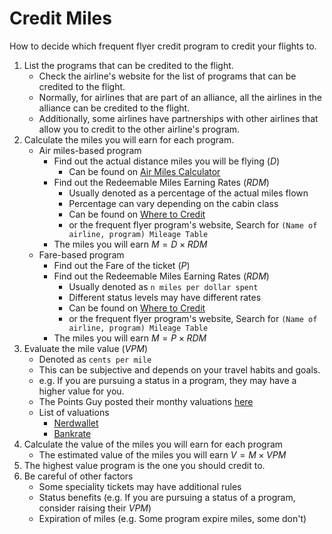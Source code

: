 # Credit Miles

How to decide which frequent flyer credit program to credit your flights to.

1. List the programs that can be credited to the flight.
   - Check the airline's website for the list of programs that can be credited to the flight.
   - Normally, for airlines that are part of an alliance, all the airlines in the alliance can be credited to the flight.
   - Additionally, some airlines have partnerships with other airlines that allow you to credit to the other airline's program.
2. Calculate the miles you will earn for each program.
   - Air miles-based program
     - Find out the actual distance miles you will be flying ($D$)
       - Can be found on [Air Miles Calculator](https://www.airmilescalculator.com)
     - Find out the Redeemable Miles Earning Rates ($RDM$)
       - Usually denoted as a percentage of the actual miles flown
       - Percentage can vary depending on the cabin class
       - Can be found on [Where to Credit](https://www.wheretocredit.com)
       - or the frequent flyer program's website, Search for `(Name of airline, program) Mileage Table`
     - The miles you will earn $M = D \times RDM$
   - Fare-based program
     - Find out the Fare of the ticket ($P$)
     - Find out the Redeemable Miles Earning Rates ($RDM$)
       - Usually denoted as `n miles per dollar spent`
       - Different status levels may have different rates
       - Can be found on [Where to Credit](https://www.wheretocredit.com)
       - or the frequent flyer program's website, Search for `(Name of airline, program) Mileage Table`
     - The miles you will earn $M = P \times RDM$
3. Evaluate the mile value ($VPM$)
   - Denoted as `cents per mile`
   - This can be subjective and depends on your travel habits and goals.
   - e.g. If you are pursuing a status in a program, they may have a higher value for you.
   - The Points Guy posted their monthy valuations [here](https://thepointsguy.com/guide/monthly-valuations/)
   - List of valuations
     - [Nerdwallet](https://www.nerdwallet.com/article/travel/airline-miles-and-hotel-points-valuations#airline-miles-values)
     - [Bankrate](https://www.bankrate.com/credit-cards/travel/points-and-miles-valuations/)
4. Calculate the value of the miles you will earn for each program
   - The estimated value of the miles you will earn $V = M \times VPM$
5. The highest value program is the one you should credit to.
6. Be careful of other factors
   - Some speciality tickets may have additional rules
   - Status benefits (e.g. If you are pursuing a status of a program, consider raising their $VPM$)
   - Expiration of miles (e.g. Some program expire miles, some don't)

